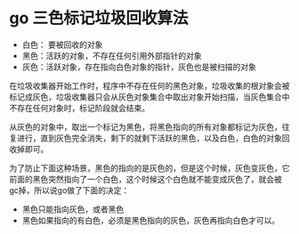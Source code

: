# go 三色标记垃圾回收算法

- 白色： 要被回收的对象
- 黑色：活跃的对象，不存在任何引用外部指针的对象
- 灰色：活跃对象，存在指向白色对象的指针，灰色也是被扫描的对象

在垃圾收集器开始工作时，程序中不存在任何的黑色对象，垃圾收集的根对象会被标记成灰色，垃圾收集器只会从灰色对象集合中取出对象开始扫描，当灰色集合中不存在任何对象时，标记阶段就会结束。

从灰色的对象中，取出一个标记为黑色，将黑色指向的所有对象都标记为灰色，往复进行，直到灰色完全消失，剩下的就剩下活跃的黑色，以及白色，白色的对象回收掉即可。

为了防止下面这种场景，黑色的指向的是灰色的，但是这个时候，灰色变灰色，它前面的黑色突然指向了一个白色，这个时候这个白色就不能变成灰色了，就会被gc掉，所以说go做了下面的决定：

- 黑色只能指向灰色，或者黑色
- 黑色如果指向的有白色，必须是黑色指向的灰色，灰色再指向白色才可以。